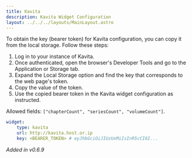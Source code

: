 ```yaml
---
title: Kavita
description: Kavita Widget Configuration
layout: ../../../layouts/MainLayout.astro
---
```


To obtain the key (bearer token) for Kavita configuration, you can copy it from the local storage. Follow these steps:

1. Log in to your instance of Kavita.
2. Once authenticated, open the browser's Developer Tools and go to the Application or Storage tab.
3. Expand the Local Storage option and find the key that corresponds to the web page's token.
4. Copy the value of the token.
5. Use the copied bearer token in the Kavita widget configuration as instructed.

Allowed fields: `["chapterCount", "seriesCount", "volumeCount"]`.

```yaml
widget:
    type: kavita
    url: http://kavita.host.or.ip
    key: <BEARER_TOKEN> # eyJhbGciOiJIUzUxMiIsInR5cCI6I...
```

_Added in v0.6.9_
